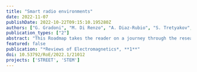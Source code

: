 ```yaml
---
title: "Smart radio environments"
date: 2022-11-07
publishDate: 2022-10-22T09:15:10.195280Z
authors: ["G. Gradoni", "M. Di Renzo", "A. Diaz-Rubio", "S. Tretyakov", "C. Caloz", "Z. Peng", "A. Alù", "G. Lerosey", "M. Fink", "V. Galdi", "T. J. Cui", "B. Frazier", "S. Anlage", "M. Salucci", "A. Massa", "Q. Cheng", "J. Wang", "S. Jin", "D. Dardari", "N. Decarli", "O. Yurduseven", "M. Matthaiou", "M. Kenney", "G. Gordon", "O. Georgiou", "C. L. Nguyen", "E. Martini", "S. Maci", "H. Wakatsuchi", "S. Phang"]
publication_types: ["2"]
abstract: "This Roadmap takes the reader on a journey through the research in electromagnetic wave propagation control via reconfigurable intelligent surfaces. Meta-surface modelling and design methods are reviewed along with physical realisation techniques. Several wireless applications are discussed, including beam-forming, focusing, imaging, localisation, and sensing, some rooted in novel architectures for future mobile communications networks towards 6G."
featured: false
publication: "*Reviews of Electromagnetics*, **1**"
doi: 10.53792/RoE/2022.1/21012
projects: ['STREET', 'STEM']
---
```

